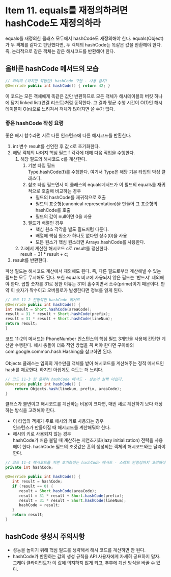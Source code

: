 # Item 11. equals를 재정의하려면 hashCode도 재정의하라
equals를 재정의한 클래스 모두에서 hashCode도 재정의해야 한다. equals(Object)가 두 객체를 같다고 판단했다면, 두 객체의 hashCode는 똑같은 값을 반환해야 한다. 즉, 논리적으로 같은 객체는 같은 해시코드를 반환해야 한다.

## 올바른 hashCode 메서드의 모습
```java
// 최악의 (하지만 적법한) hashCode 구현 - 사용 금지!
@Override public int hashCode() { return 42; }
```
이 코드는 모든 객체에게 똑같은 값만 반환하므로 모든 객체가 해시테이블의 버킷 하나에 담겨 linked list(연결 리스트)처럼 동작한다. 그 결과 평균 수행 시간이 O(1)인 해시테이블이 O(n)으로 느려져서 객체가 많아지면 쓸 수가 없다.

### 좋은 hashCode 작성 요령
좋은 해시 함수라면 서로 다른 인스턴스에 다른 해시코드를 반환한다.
1. int 변수 result를 선언한 후 값 c로 초기화한다.
2. 해당 객체의 나머지 핵심  필드 f 각각에 대해 다음 작업을 수행한다.
   1. 해당 필드의 해시코드 c를 계산한다.
      1. 기본 타입 필드 </br>
      Type.hashCode(f)를 수행한다. 여기서 Type은 해당 기본 타입의 박싱 클래스다.
      2. 참조 타입 필드면서 이 클래스의 equals메서드가 이 필드의 equals를 재귀적으로 호출해 비교하는 경우</br>
         - 필드의 hashCode를 재귀적으로 호출
         - 필드의 표준형(canonical representation)을 만들어 그 표준형의 hashCode를 호출
         - 필드의 값이 null이면 0을 사용
      3. 필드가 배열인 경우
         - 핵심 원소 각각을 별도 필드처럼 다룬다.
         - 배열에 핵심 원소가 하나도 없다면 상수(0)을 사용
         - 모든 원소가 핵심 원소라면 Arrays.hashCode를 사용한다.
   2. 2.i에서 계산한 해시코드 c로 result를 갱신한다.</br> result = 31 * result + c;
3. result를 반환한다.

파생 필드는 해시코드 계산에서 제외해도 된다. 즉, 다른 필드로부터 계산해낼 수 있는 필드는 모두 무시해도 된다. 또한 equals 비교에 사용되지 않은 필드는 '반드시' 제외해야 한다.
곱할 숫자를 31로 정한 이유는 31이 홀수이면서 소수(prime)이기 때문이다. 만약 이 숫자가 짝수이고 오버플로가 발생한다면 정보를 잃게 된다.

```java
// 코드 11-2 전형적인 hashCode 메서드
@Override public int hashCode() {
int result = Short.hashCode(areaCode);
result = 31 * result + Short.hashCode(prefix);
result = 31 * result + Short.hashCode(lineNum);
return result;
}
```
코드 11-2의 메서드는 PhoneNumber 인스턴스의 핵심 필드 3개만을 사용해 간단한 계산만 수행한다. 해시 충돌이 더욱 적인 방법을 꼭 써야 한다면 구아바의 com.google.common.hash.Hashing을 참고하면 된다.</br></br>
Objects 클래스는 임의의 개수만큼 객체를 받아 해시코드를 계산해주는 정적 메서드인 hash를 제공한다. 하지만 아쉽게도 속도는 더 느리다.
```java
// 코드 11-3 한 줄짜리 hashCode 메서드 - 성능이 살짝 아쉽다.
@Override public int hashCode() {
    return Objects.hash(lineNum, prefix, areaCode);
}
```

클래스가 불변이고 해시코드를 계산하는 비용이 크다면, 매번 새로 계산하기 보다 캐싱하는 방식을 고려해야 한다. 
- 이 타입의 객체가 주로 해시의 키로 사용되는 경우 </br> 인스턴스가 만들어질 때 해시코드를 계산해둬야 한다. 
- 해시의 키로 사용되지 않는 경우 </br> hashCode가 처음 불릴 때 계산하는 지연초기화(lazy initialization) 전략을 사용해야 한다. hashCode 필드의 초깃값은 흔히 생성되는 객체의 해시코드와는 달라야 한다. 

```java
// 코드 11-4 해시코드를 지연 초기화하는 hashCode 메서드 - 스레드 안정성까지 고려해야 한다.
private int hashCode;

@Override public int hashCode() {
   int result = hashCode;
   if (result == 0) {
      result = Short.hashCode(areaCode);
      result = 31 * result + Short.hashCode(prefix);
      result = 31 * result + Short.hashCode(lineNum);
      hashCode = result;
   }
   return result;
}
```

## hashCode 생성시 주의사항
- 성능을 높이기 위해 핵심 필드를 생략해서 해시 코드를 계산하면 안 된다.
- hashCode가 반환하는 값의 생성 규칙을 API 사용자에게 자세히 공표하지 말자. </br> 그래야 클라이언트가 이 값에 의지하지 않게 되고, 추후에 계산 방식을 바꿀 수 있다.